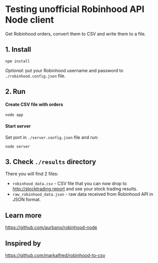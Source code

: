 # Testing unofficial Robinhood API Node client

Get Robinhood orders, convert them to CSV and write them to a file.

## 1. Install

```
npm install
```

_Optional:_ put your Robinhood username and password to `./robinhood.config.json` file.

## 2. Run

#### Create CSV file with orders

```
node app
```

#### Start server

Set port in `./server.config.json` file and run:


```
node server
```

## 3. Check `./results` directory

There you will find 2 files:
+ `robinhood_data.csv` - CSV file that you can now drop to http://stocktrading.report and see your stock trading results.
+ `raw_robinhood_data.json` - raw data received from Robinhood API in JSON format.

## Learn more

https://github.com/aurbano/robinhood-node

## Inspired by

https://github.com/markalfred/robinhood-to-csv
